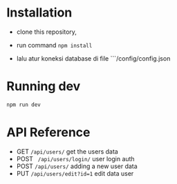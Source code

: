 # Installation

- clone this repository,
- run command ```
npm install ```

- lalu atur koneksi database di file   ```/config/config.json

# Running dev

```cmd
npm run dev
```


# API Reference

- GET ``` /api/users/ ``` get the users data
- POST ``` /api/users/login/``` user login auth
- POST ``` /api/users/ ``` adding a new user data
- PUT ``` /api/users/edit?id=1 ``` edit data user
